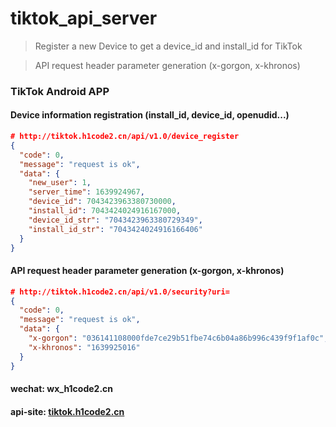 # tiktok_api_server
> Register a new Device to get a device_id and install_id for TikTok

> API request header parameter generation (x-gorgon, x-khronos)

### TikTok Android APP

#### Device information registration (install_id, device_id, openudid...)
``` json
# http://tiktok.h1code2.cn/api/v1.0/device_register
{
  "code": 0,
  "message": "request is ok",
  "data": {
    "new_user": 1,
    "server_time": 1639924967,
    "device_id": 7043423963380730000,
    "install_id": 7043424024916167000,
    "device_id_str": "7043423963380729349",
    "install_id_str": "7043424024916166406"
  }
}
```

#### API request header parameter generation (x-gorgon, x-khronos)
``` json
# http://tiktok.h1code2.cn/api/v1.0/security?uri=
{
  "code": 0,
  "message": "request is ok",
  "data": {
    "x-gorgon": "036141108000fde7ce29b51fbe74c6b04a86b996c439f9f1af0c",
    "x-khronos": "1639925016"
  }
}
```
#### wechat: wx_h1code2.cn

#### api-site: [tiktok.h1code2.cn](http://tiktok.h1code2.cn)

